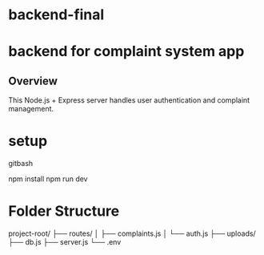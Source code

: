 # backend-final

# backend for complaint system app

## Overview

This Node.js + Express server handles user authentication and complaint management.

# setup

gitbash

npm install
npm run dev

# Folder Structure

project-root/
├── routes/
│ ├── complaints.js
│ └── auth.js
├── uploads/
├── db.js
├── server.js
└── .env
